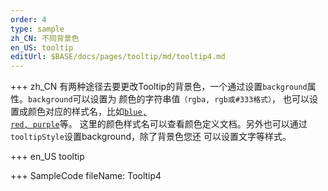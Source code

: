 ```yaml
--- 
order: 4
type: sample
zh_CN: 不同背景色
en_US: tooltip
editUrl: $BASE/docs/pages/tooltip/md/tooltip4.md
---
```


+++ zh_CN
有两种途径去要更改Tooltip的背景色，一个通过设置<Code>background</Code>属性。<Code>background</Code>可以设置为
颜色的字符串值<Code>（rgba, rgb或#333格式）</Code>， 也可以设置成颜色对应的样式名，比如<Code>[blue, red, purple](#/docs/colors)</Code>等。
这里的颜色样式名可以查看颜色定义文档。另外也可以通过<Code>tooltipStyle</Code>设置background，除了背景色您还
可以设置文字等样式。
 

+++ en_US
tooltip

+++ SampleCode
fileName: Tooltip4
